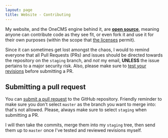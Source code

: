 ```yaml
---
layout: page
title: Website - Contributing
---
```


My website, and the OneCMS engine behind it, are [**open source**](https://github.com/sladewatkins/website), meaning anyone can contribute code as they see fit, or even fork it and use it for their own purposes (within the scope that [the licenses](https://www.sladewatkins.com/legal/licenses/) permit).

Since it can sometimes get lost amongst the chaos, I would to remind everyone that all Pull Requests (PRs) and issues should be directed towards the repository on the ``staging`` branch, and *not* my email, **UNLESS** the issue pertains to a major security risk. Also, please make sure to [test your revisions](https://www.sladewatkins.com/docs/website/revision-testing/) before submitting a PR.

## Submitting a pull request
You can [submit a pull request](https://github.com/sladewatkins/website/pulls) to the GitHub repository. Friendly reminder to make sure you don't select ``master`` as the branch you want to merge into: that's not allowed. Please, always make sure to select ``staging`` when submitting a PR. 

I will then take the commits, merge them into my ``staging`` tree, then send them up to ``master`` once I've tested and reviewed revisions myself.
